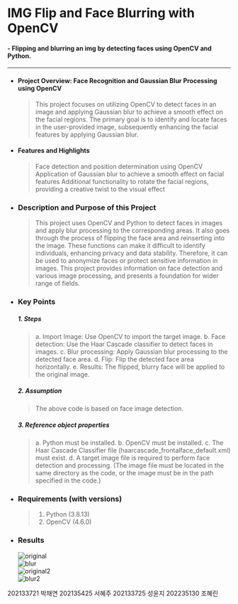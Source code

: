 # IMG Flip and Face Blurring with OpenCV
#### -  Flipping and blurring an img by detecting faces using OpenCV and Python.   

 ---

- #### **Project Overview: Face Recognition and Gaussian Blur Processing using OpenCV**
  >This project focuses on utilizing OpenCV to detect faces in an image and applying Gaussian blur to achieve a smooth effect on the facial regions. The primary goal is to identify and locate faces in the user-provided image, subsequently enhancing the facial features by applying Gaussian blur.

- #### **Features and Highlights**
  >Face detection and position determination using OpenCV
  >Application of Gaussian blur to achieve a smooth effect on facial features
  >Additional functionality to rotate the facial regions, providing a creative twist to the visual effect
  
 - ### **Description and Purpose of this Project**  
   > This project uses OpenCV and Python to detect faces in images and apply blur processing to the corresponding areas. It also goes through the process of flipping the face area and reinserting into the image. These functions can make it difficult to identify individuals, enhancing privacy and data stability. Therefore, it can be used to anonymize faces or protect sensitive information in images. This project provides information on face detection and various image processing, and presents a foundation for wider range of fields.

- ### **Key Points**    
  ##### 1. **Steps**
    > a. Import Image: Use OpenCV to import the target image. 
    > b. Face detection: Use the Haar Cascade classifier to detect faces in images. 
    > c. Blur processing: Apply Gaussian blur processing to the detected face area.
    > d. Flip: Flip the detected face area horizontally.
    > e. Results: The flipped, blurry face will be applied to the original image.
   
  ##### 2. **Assumption**
  > The above code is based on face image detection.
  ##### 3. **Reference object properties**
    > a. Python must be installed.
    > b. OpenCV must be installed.
    > c. The Haar Cascade Classifier file (haarcascade_frontalface_default.xml) must exist.
   >d. A target image file is required to perform face detection and processing.
     (The image file must be located in the same directory as the code, or the image must be in the path specified in the code.)
- ### **Requirements (with versions)**      
  > 1. Python (3.8.13)  
  > 2. OpenCV (4.6.0)  

- ### **Results**  
  ![original](./images/cha.png)  
  ![blur](./images/cha_blur.png)  
  ![original2](./images/go.png)  
  ![blur2](./images/go_blur.png)  

202133721 박채연 202135425 서혜주 202133725 성윤지 202235130 조혜린
